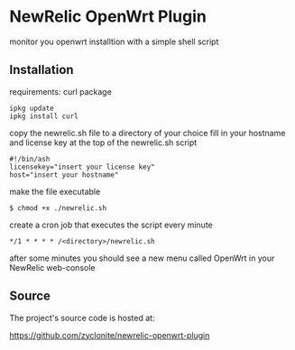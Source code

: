NewRelic OpenWrt Plugin
=======================
monitor you openwrt installtion with a simple shell script


## Installation

requirements: curl package

    ipkg update
    ipkg install curl

copy the newrelic.sh file to a directory of your choice
fill in your hostname and license key at the top of the newrelic.sh script

    #!/bin/ash
    licensekey="insert your license key"
    host="insert your hostname"

make the file executable

    $ chmod +x ./newrelic.sh

create a cron job that executes the script every minute

    */1 * * * * /<directory>/newrelic.sh

after some minutes you should see a new menu called OpenWrt in your NewRelic web-console

## Source

The project's source code is hosted at:

https://github.com/zyclonite/newrelic-openwrt-plugin
